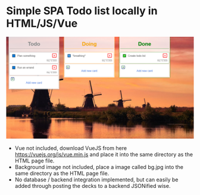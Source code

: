 # Simple SPA Todo list locally in HTML/JS/Vue
![Alt text](/preview.png?raw=true "Preview")

* Vue not included, download VueJS from here https://vuejs.org/js/vue.min.js and place it into the same directory as the HTML page file.
* Background image not included, place a image called bg.jpg into the same directory as the HTML page file.
* No database / backend integration implemented, but can easily be added through posting the decks to a backend JSONified wise.
